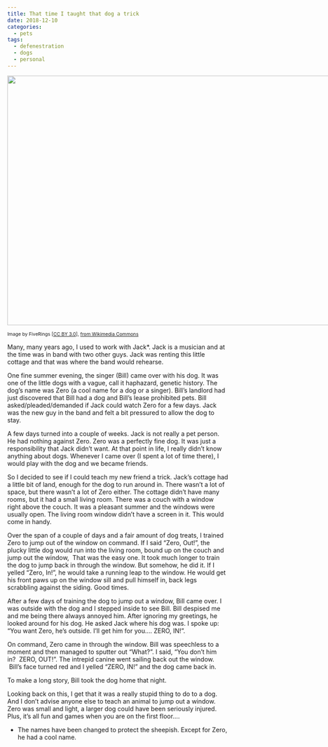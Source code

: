 ```yaml
---
title: That time I taught that dog a trick
date: 2018-12-10
categories:
  - pets
tags:
  - defenestration
  - dogs
  - personal
---
```

<div style="width: 1010px" class="wp-caption alignnone">
  <img loading="lazy" class="size-medium" src="https://upload.wikimedia.org/wikipedia/commons/0/01/Dog-biscuit.jpg" width="1000" height="570" />
  
  <p class="wp-caption-text">
    <span style="font-size: 8pt;">Image by FiveRings [<a href="https://creativecommons.org/licenses/by/3.0">CC BY 3.0</a>], <a href="https://commons.wikimedia.org/wiki/File:Dog-biscuit.jpg">from Wikimedia Commons</a></span>
  </p>
</div>Many, many years ago, I used to work with Jack*. Jack is a musician and at the time was in band with two other guys. Jack was renting this little cottage and that was where the band would rehearse.

One fine summer evening, the singer (Bill) came over with his dog. It was one of the little dogs with a vague, call it haphazard, genetic history. The dog&#8217;s name was Zero (a cool name for a dog or a singer). Bill&#8217;s landlord had just discovered that Bill had a dog and Bill&#8217;s lease prohibited pets. Bill asked/pleaded/demanded if Jack could watch Zero for a few days. Jack was the new guy in the band and felt a bit pressured to allow the dog to stay.

A few days turned into a couple of weeks. Jack is not really a pet person. He had nothing against Zero. Zero was a perfectly fine dog. It was just a responsibility that Jack didn&#8217;t want. At that point in life, I really didn&#8217;t know anything about dogs. Whenever I came over (I spent a lot of time there), I would play with the dog and we became friends.

So I decided to see if I could teach my new friend a trick. Jack&#8217;s cottage had a little bit of land, enough for the dog to run around in. There wasn&#8217;t a lot of space, but there wasn&#8217;t a lot of Zero either. The cottage didn&#8217;t have many rooms, but it had a small living room. There was a couch with a window right above the couch. It was a pleasant summer and the windows were usually open. The living room window didn&#8217;t have a screen in it. This would come in handy.

Over the span of a couple of days and a fair amount of dog treats, I trained Zero to jump out of the window on command. If I said &#8220;Zero, Out!&#8221;, the plucky little dog would run into the living room, bound up on the couch and jump out the window,  That was the easy one. It took much longer to train the dog to jump back in through the window. But somehow, he did it. If I yelled &#8220;Zero, In!&#8221;, he would take a running leap to the window. He would get his front paws up on the window sill and pull himself in, back legs scrabbling against the siding. Good times.

After a few days of training the dog to jump out a window, Bill came over. I was outside with the dog and I stepped inside to see Bill. Bill despised me and me being there always annoyed him. After ignoring my greetings, he looked around for his dog. He asked Jack where his dog was. I spoke up: &#8220;You want Zero, he&#8217;s outside. I&#8217;ll get him for you&#8230;. ZERO, IN!&#8221;.

On command, Zero came in through the window. Bill was speechless to a moment and then managed to sputter out &#8220;What?&#8221;. I said, &#8220;You don&#8217;t him in?  ZERO, OUT!&#8221;. The intrepid canine went sailing back out the window.  Bill&#8217;s face turned red and I yelled &#8220;ZERO, IN!&#8221; and the dog came back in.

To make a long story, Bill took the dog home that night.

Looking back on this, I get that it was a really stupid thing to do to a dog. And I don&#8217;t advise anyone else to teach an animal to jump out a window. Zero was small and light, a larger dog could have been seriously injured. Plus, it&#8217;s all fun and games when you are on the first floor&#8230;.

* The names have been changed to protect the sheepish. Except for Zero, he had a cool name.

